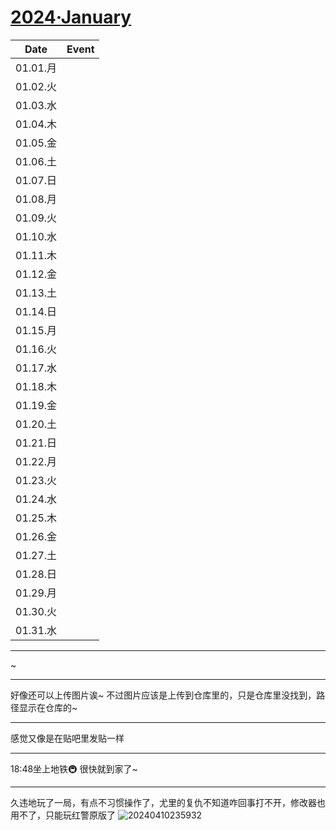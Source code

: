 # [2024·January](https://github.com/bingdu748/calculations-project/issues/1)

Date | Event
:-: | :-
01.01.月 |
01.02.火 |
01.03.水 |
01.04.木 |
01.05.金 |
01.06.土 |
01.07.日 |
01.08.月 |
01.09.火 |
01.10.水 |
01.11.木 |
01.12.金 |
01.13.土 |
01.14.日 |
01.15.月 |
01.16.火 |
01.17.水 |
01.18.木 |
01.19.金 |
01.20.土 |
01.21.日 |
01.22.月 |
01.23.火 |
01.24.水 |
01.25.木 |
01.26.金 |
01.27.土 |
01.28.日 |
01.29.月 |
01.30.火 |
01.31.水 |

---

~

---

好像还可以上传图片诶~
不过图片应该是上传到仓库里的，只是仓库里没找到，路径显示在仓库的~


---

感觉又像是在贴吧里发贴一样

---

18:48坐上地铁🚇
很快就到家了~

---

久违地玩了一局，有点不习惯操作了，尤里的复仇不知道咋回事打不开，修改器也用不了，只能玩红警原版了
![20240410235932](https://github.com/bingdu748/calculations-project/assets/50004335/d8a3174a-352d-43b8-8749-5cc71d03fa0e)